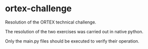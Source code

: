 # ortex-challenge

Resolution of the ORTEX technical challenge.

The resolution of the two exercises was carried out in native python.

Only the main.py files should be executed to verify their operation.
